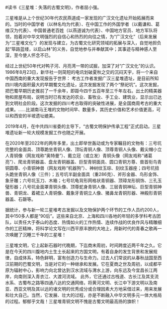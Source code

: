 #读书《三星堆：失落的古蜀文明》，作者屈小强。

三星堆是从上个世纪30年代农民燕道成一家发现的广汉文化遗址开始拓展而来的。当时的中国学者（以林名均为代表）、在中国工作的外国学者（以戴谦和、葛维汉为代表）、中国普通老百姓（以燕道诚为代表）、中国地方官员、地方军队将领，抱着对中华文明强烈的自信心和热烈的向往之情，为“广汉文化”（后来发展为“三星堆文化”）的发现与建立，为古蜀文化研究领域的拓展与深入，自觉地担负起“筚路蓝缕，以启山林”的义务，自觉地参与并奉献其中；其事迹与精神感人至深，至今使人怀念不已。

经过上世纪50年代对鸭子河、月亮湾一带的试掘，加深了对“广汉文化”的认识。1986年8月23日，新华社一则简短的电讯划破夏秋之交的沉闷天宇，将一个来自中国西南的重大发现报告于世界：
考古工作者发掘广汉三星堆遗址，是目前所知四川境内面积最大的早期蜀文化遗址，这次发掘发现了两个“祭祀坑”。这次发掘，把巴蜀早期历史推前了一千余年，即距今四千五百年至三千年左右。出土的精美器物和房屋布局，说明当时已有发达的农业、畜牧业、手工业、建筑业，显示出已达到文明社会阶段。这次发掘的四川考古取得的突破性进展，是全国商周考古的重大成果。……比湖南马王堆的文物时间早、数量多，其历史价值和艺术价值更高，可以和西安的半坡遗址媲美。

2019年4月，在中共四川省委的主导下，“古蜀文明保护传承工程”正式启动。三星堆遗址新一轮大规模发掘工作也随之开展。

在2020年至2022年的两年多里，出土即举世轰动或为专家瞩目的文物有：三号坑完整的金面具、顶尊跪坐青铜人像、顶坛青铜人像、顶尊青铜人头像、戴尖帽小立人青铜像（网友戏称“奥特曼”）、戴立冠（或立发）青铜头像（网友戏称“诸葛亮”）、爬龙青铜器盖、盘龙青铜器盖、巨型青铜面具、圆口青铜方尊、兽首衔鸟青铜圆尊、小青铜神兽（网友戏称“机器狗”）、神树纹玉琮、刻纹玉器座；四号坑扭头跪坐青铜人像（三件）；五号坑半副金面具（重286克）、斧形金器、鸟形金饰、象牙雕；六号坑玉刀、木箱；七号坑龟背形网格状青铜器、顶璋龙形铜饰、三孔玉璧形器；八号坑金面罩青铜头像、顶尊蛇身青铜人像、三层青铜神坛、巨型青铜神兽、青铜龙、着裙立人青铜像、戴象牙青铜立人像、猪鼻龙青铜形器、神殿形青铜器盖、石磬等。

据统计，参与新一轮三星堆考古发掘以及文物保护两个环节的工作人员约200人，其中150多人都是“90后”。这些来自北京、上海和四川各地的年轻的多学科考古团队，以责任大于泰山的态度、热情如火的工作热情、连续作战的优良作风与精雕细作的工匠精神，将科学论文写在川西平原丰腴的大地上，用新时代的青春之歌再一次唤醒了沉睡三千年的三星堆！

三星堆文明，它上起新石器时代晚期，下迄商末周初，时间跨度近两千年之久。它是在今天的四川腹地内土生土长起来的方国文明，有着自身的发生背景和发展规律，自成体系，特色鲜明，富有创造力与生命力。过去人们常说的从春秋战国至西汉前期的巴蜀文明，当是对它的一种继承和发展。它在夏商之世及周初，以成都平原为辐射中心，影响力向北曾达到汉水流域与渭水上游，向东远及今宜昌长江两岸，向南则深入青衣江、大渡河流域。 此外，它还通过古栈道、古长江及其支流水系、古蜀布之路等四通八达的交通网络，将黄河文明、长江中下游文明以及南亚、西亚文明及其以远的诸文明的优秀成分或合理因素大方地采借过来，用来发展和壮大自己。当然，它发展、壮大的过程，亦是不断融入中华文明多元一体大格局的过程。郁郁乎文哉！三星堆青铜文明不愧是古蜀文明最高扬的旗帜！
